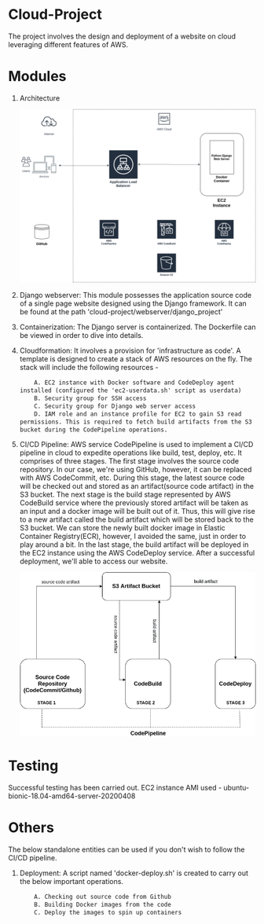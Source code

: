 # Cloud-Project
The project involves the design and deployment of a website on cloud leveraging different features of AWS.

# Modules
1. Architecture


      ![alt text](https://github.com/ramos-04/cloud-project/blob/master/images/architecture.png)

2. Django webserver:
This module possesses the application source code of a single page website designed using the Django framework. It can be found at the path 'cloud-project/webserver/django_project'

3. Containerization:
The Django server is containerized. The Dockerfile can be viewed in order to dive into details.

4. Cloudformation:
It involves a provision for 'infrastructure as code'. A template is designed to create a stack of AWS resources on the fly. The stack will include the following resources -

           A. EC2 instance with Docker software and CodeDeploy agent installed (configured the 'ec2-userdata.sh' script as userdata)
           B. Security group for SSH access
           C. Security group for Django web server access
           D. IAM role and an instance profile for EC2 to gain S3 read permissions. This is required to fetch build artifacts from the S3 bucket during the CodePipeline operations.

5. CI/CD Pipeline:
AWS service CodePipeline is used to implement a CI/CD pipeline in cloud to expedite operations like build, test, deploy, etc. It comprises of three stages. The first stage involves the source code repository. In our case, we're using GitHub, however, it can be replaced with AWS CodeCommit, etc. During this stage, the latest source code will be checked out and stored as an artifact(source code artifact) in the S3 bucket. The next stage is the build stage represented by AWS CodeBuild service where the previously stored artifact will be taken as an input and a docker image will be built out of it. Thus, this will give rise to a new artifact called the build artifact which will be stored back to the S3 bucket. We can store the newly built docker image in Elastic Container Registry(ECR), however, I avoided the same, just in order to play around a bit. In the last stage, the build artifact will be deployed in the EC2 instance using the AWS CodeDeploy service. After a successful deployment, we'll able to access our website. 


   ![alt text](https://github.com/ramos-04/cloud-project/blob/master/images/AWS-CICD-Pipeline.png)

# Testing
Successful testing has been carried out. EC2 instance AMI used - ubuntu-bionic-18.04-amd64-server-20200408

# Others
The below standalone entities can be used if you don't wish to follow the CI/CD pipeline.

1. Deployment:
A script named 'docker-deploy.sh' is created to carry out the below important operations.

           A. Checking out source code from Github
           B. Building Docker images from the code
           C. Deploy the images to spin up containers

